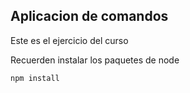 ## Aplicacion de comandos

Este es el ejercicio del curso

Recuerden instalar los paquetes de node 

``
npm install
``